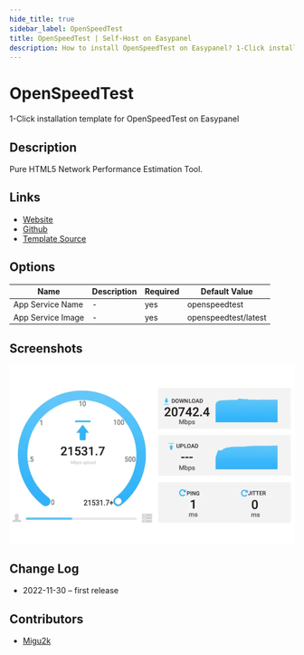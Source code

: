 ```yaml
---
hide_title: true
sidebar_label: OpenSpeedTest
title: OpenSpeedTest | Self-Host on Easypanel
description: How to install OpenSpeedTest on Easypanel? 1-Click installation template for OpenSpeedTest on Easypanel
---
```


<!-- generated -->

# OpenSpeedTest

1-Click installation template for OpenSpeedTest on Easypanel

## Description

Pure HTML5 Network Performance Estimation Tool.

## Links

- [Website](https://openspeedtest.com/)
- [Github](https://github.com/openspeedtest/Speed-Test)
- [Template Source](https://github.com/easypanel-io/templates/tree/main/templates/openspeedtest)

## Options

Name | Description | Required | Default Value
-|-|-|-
App Service Name | - | yes | openspeedtest
App Service Image | - | yes | openspeedtest/latest

## Screenshots

![OpenSpeedTest Screenshot](./assets/screenshot.png)

## Change Log

- 2022-11-30 – first release

## Contributors

- [Migu2k](https://github.com/migu2k)
